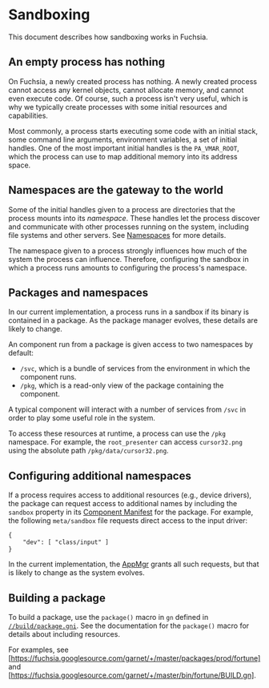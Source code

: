 # Sandboxing

This document describes how sandboxing works in Fuchsia.

## An empty process has nothing

On Fuchsia, a newly created process has nothing. A newly created process cannot
access any kernel objects, cannot allocate memory, and cannot even execute code.
Of course, such a process isn't very useful, which is why we typically create
processes with some initial resources and capabilities.

Most commonly, a process starts executing some code with an initial stack, some
command line arguments, environment variables, a set of initial handles. One of
the most important initial handles is the `PA_VMAR_ROOT`, which the process can
use to map additional memory into its address space.

## Namespaces are the gateway to the world

Some of the initial handles given to a process are directories that the process
mounts into its _namespace_. These handles let the process discover and
communicate with other processes running on the system, including file systems
and other servers. See [Namespaces](namespaces.md) for more details.

The namespace given to a process strongly influences how much of the system the
process can influence. Therefore, configuring the sandbox in which a process
runs amounts to configuring the process's namespace.

## Packages and namespaces

In our current implementation, a process runs in a sandbox if its binary is
contained in a package. As the package manager evolves, these details are
likely to change.

An component run from a package is given access to two namespaces by default:

 * `/svc`, which is a bundle of services from the environment in which the
   component runs.
 * `/pkg`, which is a read-only view of the package containing the component.

A typical component will interact with a number of services from `/svc` in
order to play some useful role in the system.

To access these resources at runtime, a process can use the `/pkg` namespace.
For example, the `root_presenter` can access `cursor32.png` using the absolute
path `/pkg/data/cursor32.png`.

## Configuring additional namespaces

If a process requires access to additional resources (e.g., device drivers),
the package can request access to additional names by including the `sandbox`
property in its  [Component Manifest](package_metadata.md#Component-Manifest)
for the package. For example, the following `meta/sandbox` file requests
direct access to the input driver:

```
{
    "dev": [ "class/input" ]
}
```

In the current implementation, the [AppMgr](../glossary.md#AppMgr) grants all such
requests, but that is likely to change as the system evolves.

## Building a package

To build a package, use the `package()` macro in `gn` defined in
[`//build/package.gni`](https://fuchsia.googlesource.com/build/+/master/package.gni).
See the documentation for the `package()` macro for details about including resources.

For examples, see [https://fuchsia.googlesource.com/garnet/+/master/packages/prod/fortune]
and [https://fuchsia.googlesource.com/garnet/+/master/bin/fortune/BUILD.gn].
